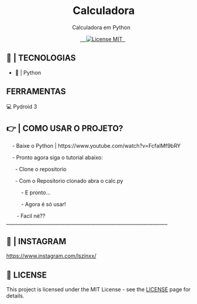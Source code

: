 <h1 align="center">

<br>
  Calculadora
</h1>

<p align="center">Calculadora em Python</p>

<p align="center">
  <a href="https://opensource.org/licenses/MIT">
    <img src="https://img.shields.io/badge/License-MIT-blue.svg" alt="License MIT">
  </a>
</p>

## 🚀 | TECNOLOGIAS

- 🐍 | Python

## FERRAMENTAS

<p>💻 Pydroid 3</p>

## 👉 | COMO USAR O PROJETO?
<div>
    - Baixe o Python | https://www.youtube.com/watch?v=FcfalMf9bRY

    - Pronto agora siga o tutorial abaixo:

      - Clone o repositorio

      - Com o Repositorio clonado abra o calc.py

          - E pronto...

          - Agora é só usar!

       - Facil né??
   ___________________________________________________________________
</div>
<h2>🌠 | INSTAGRAM</h2>

https://www.instagram.com/lszinxx/

## 📜 LICENSE

This project is licensed under the MIT License - see the [LICENSE](https://opensource.org/licenses/MIT) page for details.



